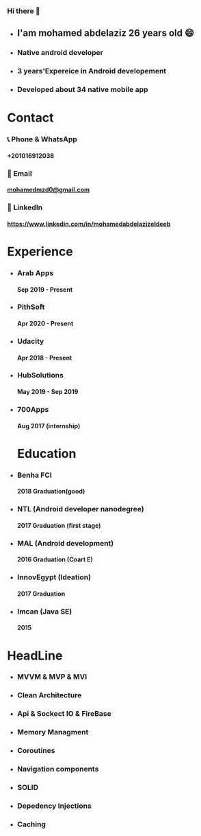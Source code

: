 ### Hi there 👋

<!--
**mohamedmzd0/mohamedmzd0** is a ✨ _special_ ✨ repository because its `README.md` (this file) appears on your GitHub profile.

Here are some ideas to get you started:

- 🔭 I’m currently working on ...
- 🌱 I’m currently learning ...
- 👯 I’m looking to collaborate on ...
- 🤔 I’m looking for help with ...
- 💬 Ask me about ...
- 📫 How to reach me: ...
- 😄 Pronouns: ...
- ⚡ Fun fact: ...
-->

- ## I'am mohamed abdelaziz 26 years old 😄
- ### Native android developer 
- ### 3 years'Expereice in Android developement
- ### Developed about 34 native mobile app

# Contact
  ### 📞 Phone & WhatsApp
  #### +201016912038
  ### 📧 Email 
  #### mohamedmzd0@gmail.com
  ### 🔗 LinkedIn
  #### https://www.linkedin.com/in/mohamedabdelazizeldeeb  

# Experience

- ### Arab Apps 
  #### Sep 2019 - Present
- ### PithSoft
  #### Apr 2020 - Present 
- ### Udacity
  #### Apr 2018 - Present 
- ### HubSolutions
  #### May 2019 - Sep 2019
- ### 700Apps
  #### Aug 2017 (internship)
  
  # Education
- ### Benha FCI
  #### 2018 Graduation(good)
- ### NTL (Android developer nanodegree)
  #### 2017 Graduation (first stage)
- ### MAL (Android development)
  #### 2016 Graduation (Coart E)
- ### InnovEgypt (Ideation)
  #### 2017 Graduation
- ### Imcan (Java SE)
  #### 2015 
  
  
 # HeadLine
  - ### MVVM & MVP & MVI
  - ### Clean Architecture
  - ### Api & Sockect IO & FireBase
  - ### Memory Managment
  - ### Coroutines
  - ### Navigation components
  - ### SOLID
  - ### Depedency Injections
  - ### Caching 
  
